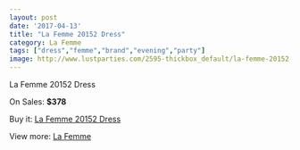 ```yaml
---
layout: post
date: '2017-04-13'
title: "La Femme 20152 Dress"
category: La Femme
tags: ["dress","femme","brand","evening","party"]
image: http://www.lustparties.com/2595-thickbox_default/la-femme-20152-dress.jpg
---
```

La Femme 20152 Dress

On Sales: **$378**
<a href="https://www.lustparties.com/en/la-femme/844-la-femme-20152-dress.html"><amp-img layout="responsive" width="600" height="600" src="//www.lustparties.com/2595-thickbox_default/la-femme-20152-dress.jpg" alt="La Femme 20152 Dress 0" /></a>
<a href="https://www.lustparties.com/en/la-femme/844-la-femme-20152-dress.html"><amp-img layout="responsive" width="600" height="600" src="//www.lustparties.com/2597-thickbox_default/la-femme-20152-dress.jpg" alt="La Femme 20152 Dress 1" /></a>
<a href="https://www.lustparties.com/en/la-femme/844-la-femme-20152-dress.html"><amp-img layout="responsive" width="600" height="600" src="//www.lustparties.com/2596-thickbox_default/la-femme-20152-dress.jpg" alt="La Femme 20152 Dress 2" /></a>

Buy it: [La Femme 20152 Dress](https://www.lustparties.com/en/la-femme/844-la-femme-20152-dress.html "La Femme 20152 Dress")

View more: [La Femme](https://www.lustparties.com/en/4-la-femme "La Femme")